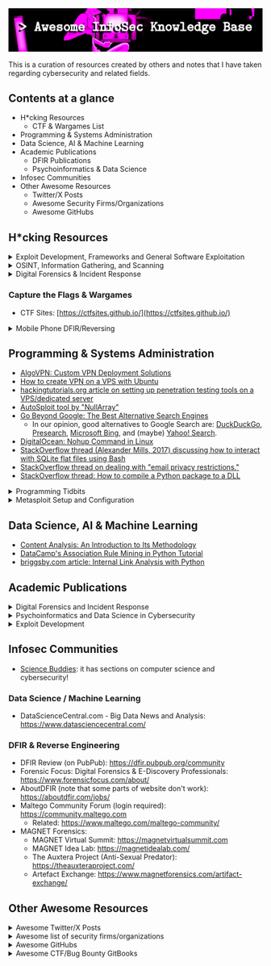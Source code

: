 
<img width="700px" src="./banner.png" />

This is a curation of resources created by others and notes that I have taken regarding cybersecurity and related fields.

## Contents at a glance

* H*cking Resources
  * CTF & Wargames List
* Programming & Systems Administration
* Data Science, AI & Machine Learning
* Academic Publications
   * DFIR Publications
   * Psychoinformatics & Data Science
* Infosec Communities
* Other Awesome Resources
  * Twitter/X Posts
  * Awesome Security Firms/Organizations
  * Awesome GitHubs

## H*cking Resources

<details>
   <summary>Exploit Development, Frameworks and General Software Exploitation</summary>

   * [Rhino CVE Proof-of-Concept Exploits](https://github.com/RhinoSecurityLabs/CVEs)
   * [WAF community bypasses](https://github.com/waf-bypass-maker/waf-community-bypasses)
   * [FOFA Search Engine Library](https://github.com/FofaInfo/Awesome-FOFA)
   * [nuclei templates for WordPress websites](https://github.com/topscoder/nuclei-wordfence-cve)
   * [How to hack a website with metasploit (Jitpukdebodin, n.d.)](https://dl.packetstormsecurity.net/papers/attack/hack-websites-with-metasploit.pdf)
   * [List of Exploit Development Resources](https://github.com/cranelab/exploit-development)
   * [Automatic Exploit Generation: First of its Kind (Zhu 2019)](https://claudiazhu.medium.com/automatic-exploit-generation-first-of-its-kind-991c68da0833)
   * [autoBOF: a Journey into Automation, Exploit Development, and Buffer Overflows](https://0x00sec.org/t/autobof-a-journey-into-automation-exploit-development-and-buffer-overflows/13415)
   * [Automatic Exploit Prevention Technology](https://media.kaspersky.com/en/business-security/kaspersky-automatic-exploit-prevention-whitepaper.pdf)
   * [BishopFox Top 9 Favorite Fuzzers](https://bishopfox.com/blog/top-9-fuzzers)
</details>

<details>
 <summary>OSINT, Information Gathering, and Scanning</summary>

 * [Running a quick NMAP scan to inventory my network](https://www.redhat.com/sysadmin/quick-nmap-inventory)
 * [Nmap Host Discovery: The Ultimate Guide](https://www.device42.com/blog/2023/03/29/nmap-host-discovery-the-ultimate-guide/)
 * gau: Fetch known URLs from AlienVault's Open Threat Exchange, the Wayback Machine, and Common Crawl: [https://github.com/lc/gau](https://github.com/lc/gau)
    * [Gauing+Nuclei for Instant Bounties (Ravaan 2022)](https://infosecwriteups.com/gauing-nuclei-for-instant-bounties-7a8a07979fff)
</details>

<details>
   <summary>Digital Forensics & Incident Response</summary>

   * [Ghidra Basics: Manual Shellcode Analysis and C2 Extraction](https://embee-research.ghost.io/ghidra-basics-shellcode-analysis/)
   * [InfoSec Institute: Free & open source computer forensics tools](https://resources.infosecinstitute.com/topics/digital-forensics/free-open-source-computer-forensics-tools/)
   * [Dr. Memory: the memory debugger](https://github.com/DynamoRIO/drmemory)
   * [Writing Snort Rules with Examples and Cheat Sheet ("Cyvatar" 2022)](https://cyvatar.ai/write-configure-snort-rules/)
   * Snort 3 Rule Writing Guide (Last Retrieved c. Feb 2023): [https://docs.snort.org/](https://docs.snort.org/)
   * [StackOverflow thread (M.S Balagopal, 2010) on how to parse/view Snort log files](https://stackoverflow.com/questions/3477081/how-to-view-snort-log-files)
</details>

### Capture the Flags & Wargames

* CTF Sites: [https://ctfsites.github.io/](https://ctfsites.github.io/)

<details>
  <summary>Mobile Phone DFIR/Reversing</summary>

  * KGB Messenger: [https://github.com/tlamb96/kgb_messenger](https://github.com/tlamb96/kgb_messenger)
  * maldr0id's "Not so boring Android malware" samples: [https://maldroid.github.io/android-malware-samples/](https://maldroid.github.io/android-malware-samples/)
  * maddiestone's Android Reverse Engineering 101: [https://www.ragingrock.com/AndroidAppRE/](https://www.ragingrock.com/AndroidAppRE/)
  * OWASP's "UnCrackable Mobile Apps": [https://github.com/OWASP/owasp-mastg/tree/master/Crackmes](https://github.com/OWASP/owasp-mastg/tree/master/Crackmes)
  * CyberTruck Challenge 19: [https://github.com/nowsecure/cybertruckchallenge19](https://github.com/nowsecure/cybertruckchallenge19)
  * CyberTruck Challenge 22: [https://github.com/nowsecure/cybertruckchallenge22](https://github.com/nowsecure/cybertruckchallenge22)
  * Belkasoft CTF: with a focus on mobile forensics [https://belkasoft.com/ctf](https://belkasoft.com/ctf)
</details>

## Programming & Systems Administration

* [AlgoVPN: Custom VPN Deployment Solutions](https://github.com/trailofbits/algo)
* [How to create VPN on a VPS with Ubuntu](https://www.host-telecom.com/guides/how-to-create-vpn-on-a-vps-with-ubuntu/)
* [hackingtutorials.org article on setting up penetration testing tools on a VPS/dedicated server](https://www.hackingtutorials.org/general-tutorials/penetration-testing-cloud/)
* [AutoSploit tool by "NullArray"](https://github.com/NullArray/AutoSploit)
* [Go Beyond Google: The Best Alternative Search Engines](https://www.pcmag.com/picks/go-beyond-google-best-alternative-search-engines)
  * In our opinion, good alternatives to Google Search are: [DuckDuckGo](https://duckduckgo.com/), [Presearch](https://presearch.com/), [Microsoft Bing](https://www.bing.com), and (maybe) [Yahoo! Search](https://search.yahoo.com/).
* [DigitalOcean: Nohup Command in Linux](https://www.digitalocean.com/community/tutorials/nohup-command-in-linux)
* [StackOverflow thread (Alexander Mills, 2017) discussing how to interact with SQLite flat files using Bash](https://stackoverflow.com/questions/42245816/non-interactive-sqlite3-usage-from-bash-script)
* [StackOverflow thread on dealing with "email privacy restrictions."](https://stackoverflow.com/questions/43378060/meaning-of-the-github-message-push-declined-due-to-email-privacy-restrictions)
* [StackOverflow thread: How to compile a Python package to a DLL](https://stackoverflow.com/questions/10859369/how-to-compile-a-python-package-to-a-dll)

<details>
 <summary>Programming Tidbits</summary>

 * [opensource.com: You don't know Bash: An introduction to Bash arrays](https://opensource.com/article/18/5/you-dont-know-bash-intro-bash-arrays)
 * [How to create a Python library](https://medium.com/analytics-vidhya/how-to-create-a-python-library-7d5aea80cc3f)
 * [Setup a python script as a service through systemctl/systemd](https://medium.com/codex/setup-a-python-script-as-a-service-through-systemctl-systemd-f0cc55a42267)
</details>

<details>
 <summary>Metasploit Setup and Configuration</summary>
 
  * [Fedora Project's Wiki Entry on Metasploit PostgreSQL Setup](https://fedoraproject.org/wiki/Metasploit_Postgres_Setup)
  * [Run Metasploit Framework as a Docker Container Without Installation Pains](https://zeltser.com/metasploit-framework-docker-container/)
  * [miteshshah.github.io: How to Fix Metasploit Database Not Connected or Cache Not Built](https://miteshshah.github.io/linux/kali/how-to-fix-metasploit-database-not-connected-or-cache-not-built/)
  * [Rapid7 article: No Database Connection](https://docs.rapid7.com/metasploit/no-database-connection/)
  * [Rapid7 article: Uninstalling Metasploit](https://docs.rapid7.com/metasploit/uninstalling-metasploit/)
  * [Kali Linux article discussing setting up Metasploit](https://www.kali.org/docs/tools/starting-metasploit-framework-in-kali/)
  * [A SecList thread discussing how to (hopefully) fix errors with the ``auxiliary/scanner/http/crawler`` module](https://seclists.org/metasploit/2011/q1/74)
    
</details>

## Data Science, AI & Machine Learning

* [Content Analysis: An Introduction to Its Methodology](https://us.sagepub.com/en-us/nam/content-analysis/book258450)
* [DataCamp's Association Rule Mining in Python Tutorial](https://www.datacamp.com/tutorial/association-rule-mining-python)
* [briggsby.com article: Internal Link Analysis with Python](https://www.briggsby.com/internal-link-analysis-with-python)

## Academic Publications

<details>
   <summary>Digital Forensics and Incident Response</summary>

   * [Integrity, authenticity, non-repudiation, and proof of existence for long-term archiving: A survey](https://www.sciencedirect.com/science/article/abs/pii/S0167404814001849)
   * [Software Forensics: Everything You Need to Know](https://www.upcounsel.com/software-forensics)
</details>

<details>
 <summary>Psychoinformatics and Data Science in Cybersecurity</summary>
 
 * [Digital Phenotyping and Mobile Sensing: New Developments in Psychoinformatics](https://link.springer.com/book/10.1007/978-3-030-31620-4)
 * [Data Analysis in Forensic Science: A Bayesian Decision Perspective](https://www.wiley.com/en-ca/Data+Analysis+in+Forensic+Science%3A+A+Bayesian+Decision+Perspective-p-9780470998359)
 * [Content Analysis: An Introduction to Its Methodology](https://us.sagepub.com/en-us/nam/content-analysis/book258450)
</details>

<details>
 <summary>Exploit Development</summary>

 * [AEG: Automatic Exploit Generation (Avgerinos et al.)](https://security.ece.cmu.edu/aeg/aeg-current.pdf)
 * [Toward an Automatic Exploit Generation Competition for an Undergraduate Binary Reverse Engineering Course (OConnor et al.)](https://raw.githubusercontent.com/tj-oconnor/Publications/main/pdf/iticse2022oconnor.pdf)
 * [Automatic Heap Layout Manipulation for Exploitation (Heelan et al 2019)](https://www.usenix.org/conference/usenixsecurity18/presentation/heelan)
 * [Automatic Patch-Based Exploit Generation is Possible: Techniques and Implications](http://bitblaze.cs.berkeley.edu/papers/apeg.pdf)
</details>

## Infosec Communities

* [Science Buddies](https://www.sciencebuddies.org/): it has sections on computer science and cybersecurity!

### Data Science / Machine Learning

* DataScienceCentral.com - Big Data News and Analysis: https://www.datasciencecentral.com/

### DFIR & Reverse Engineering

* DFIR Review (on PubPub): https://dfir.pubpub.org/community
* Forensic Focus: Digital Forensics & E-Discovery Professionals: https://www.forensicfocus.com/about/
* AboutDFIR (note that some parts of website don't work): https://aboutdfir.com/jobs/
* Maltego Community Forum (login required): https://community.maltego.com
  * Related: https://www.maltego.com/maltego-community/
* MAGNET Forensics:
  * MAGNET Virtual Summit: https://magnetvirtualsummit.com
  * MAGNET Idea Lab: https://magnetidealab.com/
  * The Auxtera Project (Anti-Sexual Predator): https://theauxteraproject.com/
  * Artefact Exchange: https://www.magnetforensics.com/artifact-exchange/

## Other Awesome Resources

<details>
 <summary>Awesome Twitter/X Posts</summary>

 * [A list of Bug Bounty Platforms](https://twitter.com/hetmehtaa/status/1735023393211302112)
</details>

<details>
 <summary>Awesome list of security firms/organizations</summary>

 * ManTech: https://www.mantech.com/
 * GoSecure (previously CounterTack): https://www.gosecure.net/
 * Immunity Inc: https://immunityinc.com/
 * Core Security: https://www.coresecurity.com/
 * Cobalt Labs: https://www.cobalt.io/
     * Not to be confused with [Cobalt Strike](https://www.cobaltstrike.com/) ;-)
 * HBGary (now defunct): http://web.archive.org/web/20120504003249/http://www.hbgary.com/
 * Mandiant: https://www.mandiant.com/
 * MAGNET Forensics: https://www.magnetforensics.com/
 * CrowdStrike: https://www.crowdstrike.com/en-us/
 * Kaspersky: https://usa.kaspersky.com/
 * Rapid7: https://www.rapid7.com/
 * Booz Allen Hamilton: https://www.boozallen.com/
     * Note that [this firm is a bit sus](https://en.wikipedia.org/wiki/Booz_Allen_Hamilton#Controversies_and_leaks), but they do interesting work nonetheless.
 * DarkTrace Security: https://darktrace.com/
 * Tenable: https://www.tenable.com/
 * Fortinet: https://www.fortinet.com/
 * Cellebrite: https://cellebrite.com/en/home/
     * Note that [this firm is a bit sus](https://www.accessnow.org/what-spy-firm-cellebrite-cant-hide-from-investors/), but they do interesting work nonetheless.
  * Belkasoft: https://belkasoft.com/
  * Zeidman Consulting: https://www.zeidmanconsulting.com
    * Related company: SAFE Corporation (Document and Software Analysis tools/services): http://www.safe-corp.com/
    * Related company: Zeidman Technologies (IoT/RTOS tools): https://zeidman.biz/index.htm

 This list borrows from [ESecurityPlanet.com](https://www.esecurityplanet.com/products/top-cybersecurity-companies/).  
</details>

<details>
   <summary>Awesome GitHubs</summary>

   * [Awesome Machine Learning for Cyber Security](https://github.com/jivoi/awesome-ml-for-cybersecurity)
   * [Awesome Shodan Search Queries](https://github.com/jakejarvis/awesome-shodan-queries)
   * [Awesome Censys Queries](https://github.com/thehappydinoa/awesome-censys-queries)
   * [Awesome List of Exploit Development Resources](https://github.com/cranelab/exploit-development)
   * [Awesome CTF Checklist by "@ZeroDayTea"](https://github.com/ZeroDayTea/CTF-Checklist)
   * [Awesome Bug Bounty checklist/toolkit list/public programme list by "@sehno"](https://github.com/sehno/Bug-bounty/)
   * [Awesome Bug Bounty cheatsheet by "@m0chan"](https://m0chan.github.io/2019/12/17/Bug-Bounty-Cheetsheet.html)
   * [Awesome Bug Bounty Tools by "@vavkamil"](https://github.com/vavkamil/awesome-bugbounty-tools)
</details>

<details>
 <summary>Awesome CTF/Bug Bounty GitBooks</summary>

 * Bug Hunter Handbook by "gowthams:" [https://gowthams.gitbook.io/](https://gowthams.gitbook.io/)
 * CTF Playbook by "fareedfauzi:" [https://fareedfauzi.gitbook.io/ctf-playbook/](https://fareedfauzi.gitbook.io/ctf-playbook/)
 * HackTricks: [https://book.hacktricks.xyz/](https://book.hacktricks.xyz/)
 * Oh Shint!: [https://ohshint.gitbook.io/oh-shint-its-a-blog/](https://ohshint.gitbook.io/oh-shint-its-a-blog/)
 * The Hacker Playbook: [https://www.thehacker.recipes](https://www.thehacker.recipes)
</details>
